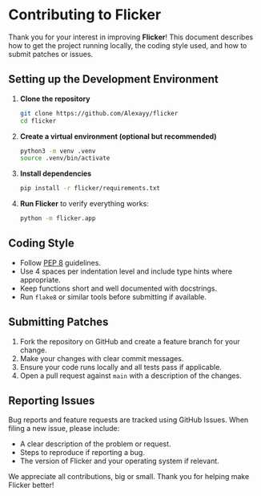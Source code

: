 # Contributing to Flicker

Thank you for your interest in improving **Flicker**! This document describes how to get the project running locally, the coding style used, and how to submit patches or issues.

## Setting up the Development Environment

1. **Clone the repository**
   ```bash
   git clone https://github.com/Alexayy/flicker
   cd flicker
   ```
2. **Create a virtual environment (optional but recommended)**
   ```bash
   python3 -m venv .venv
   source .venv/bin/activate
   ```
3. **Install dependencies**
   ```bash
   pip install -r flicker/requirements.txt
   ```
4. **Run Flicker** to verify everything works:
   ```bash
   python -m flicker.app
   ```

## Coding Style

* Follow [PEP 8](https://peps.python.org/pep-0008/) guidelines.
* Use 4 spaces per indentation level and include type hints where appropriate.
* Keep functions short and well documented with docstrings.
* Run `flake8` or similar tools before submitting if available.

## Submitting Patches

1. Fork the repository on GitHub and create a feature branch for your change.
2. Make your changes with clear commit messages.
3. Ensure your code runs locally and all tests pass if applicable.
4. Open a pull request against `main` with a description of the changes.

## Reporting Issues

Bug reports and feature requests are tracked using GitHub Issues. When filing a new issue, please include:

* A clear description of the problem or request.
* Steps to reproduce if reporting a bug.
* The version of Flicker and your operating system if relevant.

We appreciate all contributions, big or small. Thank you for helping make Flicker better!

